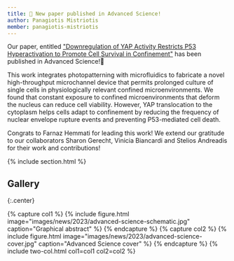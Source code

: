 ```yaml
---
title: 📣 New paper published in Advanced Science!
author: Panagiotis Mistriotis
member: panagiotis-mistriotis
---
```


Our paper, entitled ["Downregulation of YAP Activity Restricts P53 Hyperactivation to Promote Cell Survival in Confinement"](https://onlinelibrary.wiley.com/doi/full/10.1002/advs.202302228) has been published in Advanced Science!🎉
 
This work integrates photopatterning with microfluidics to fabricate a novel high-throughput microchannel device that permits prolonged culture of single cells in physiologically relevant confined microenvironments. We found that constant exposure to confined microenvironments that deform the nucleus can reduce cell viability. However, YAP translocation to the cytoplasm helps cells adapt to confinement by reducing the frequency of nuclear envelope rupture events and preventing P53-mediated cell death.
  
Congrats to Farnaz Hemmati for leading this work! We extend our gratitude to our collaborators Sharon Gerecht, Vinicia Biancardi and Stelios Andreadis for their work and contributions!

{% include section.html %}

## Gallery

{:.center}

{% capture col1 %}
{%
  include figure.html
  image="images/news/2023/advanced-science-schematic.jpg"
  caption="Graphical abstract"
%}
{% endcapture %}
{% capture col2 %}
{%
  include figure.html
  image="images/news/2023/advanced-science-cover.jpg"
  caption="Advanced Science cover"
%}
{% endcapture %}
{% include two-col.html col1=col1 col2=col2 %}

